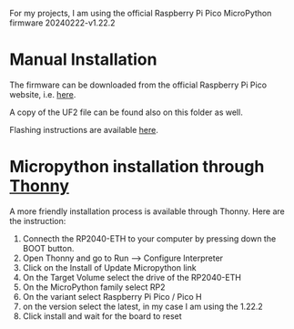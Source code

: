 For my projects, I am using the official Raspberry Pi Pico MicroPython firmware 20240222-v1.22.2 

# Manual Installation
The firmware can be downloaded from the official Raspberry Pi Pico website, i.e. <a href="https://micropython.org/download/rp2-pico/rp2-pico-latest.uf2">here</a>.

A copy of the UF2 file can be found also on this folder as well.

Flashing instructions are available <a href="https://www.raspberrypi.com/documentation/microcontrollers/micropython.html">here</a>.

# Micropython installation through <a href="https://thonny.org/">Thonny </a>

A more friendly installation process is available through Thonny. Here are the instruction:

1. Connecth the RP2040-ETH to your computer by pressing down the BOOT button.
2. Open Thonny and go to Run --> Configure Interpreter
3. Click on the Install of Update Micropython link
4. On the Target Volume select the drive of the RP2040-ETH
5. On the MicroPython family select RP2
6. On the variant select Raspberry Pi Pico / Pico H
7. on the version select the latest, in my case I am using the 1.22.2
8. Click install and wait for the board to reset

